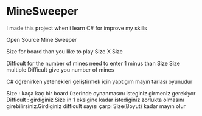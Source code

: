 # MineSweeper

I  made this project when i learn C# for improve my skills 

Open Source Mine Sweeper 

Size for board than you like to play   Size X Size

Difficult for the number of mines need to enter 1 minus than Size 
Size multiple Difficult give you number of mines 

C# öğrenirken yetenekleri geliştirmek için yaptıgım mayın tarlası oyunudur

Size :  kaça kaç bir board üzerinde oynanmasını isteginiz girmeniz gerekiyor 
Difficult : girdiginiz Size in 1 eksigine kadar istediginiz zorlukta olmasını girebilirsiniz.Girdiginiz difficult  sayısı çarpı Size(Boyut) kadar mayın olur 

